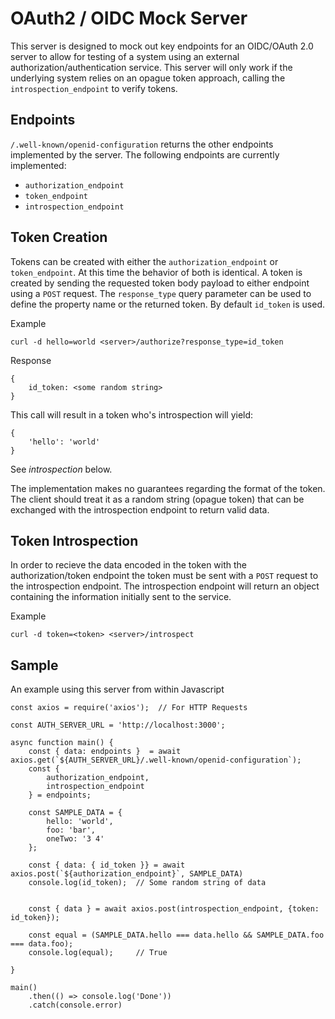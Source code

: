 # OAuth2 / OIDC Mock Server

This server is designed to mock out key endpoints for an OIDC/OAuth 2.0 server to allow for
testing of a system using an external authorization/authentication service. This server will
only work if the underlying system relies on an opague token approach, calling the
`introspection_endpoint` to verify tokens.

## Endpoints

`/.well-known/openid-configuration` returns the other endpoints implemented by the server. 
The following endpoints are currently implemented:
- `authorization_endpoint`
- `token_endpoint`
- `introspection_endpoint`

## Token Creation
Tokens can be created with either the `authorization_endpoint` or `token_endpoint`. At this time the behavior of both is identical. 
A token is created by sending the requested token body payload to either endpoint using a `POST` request. The `response_type` query 
parameter can be used to define the property name or the returned token. By default `id_token` is used.

Example
```
curl -d hello=world <server>/authorize?response_type=id_token
```

Response
```
{
    id_token: <some random string>
}
```

This call will result in a token who's introspection will yield:
```
{
    'hello': 'world'
}
```
See *introspection* below.

The implementation makes no guarantees regarding the format of the token. The client should 
treat it as a random string (opague token) that can be exchanged with the introspection endpoint to return 
valid data. 

## Token Introspection
In order to recieve the data encoded in the token with the authorization/token endpoint the
token must be sent with a `POST` request to the introspection endpoint. The introspection
endpoint will return an object containing the information initially sent to the service.

Example
```
curl -d token=<token> <server>/introspect
```

## Sample
An example using this server from within Javascript

```
const axios = require('axios');  // For HTTP Requests

const AUTH_SERVER_URL = 'http://localhost:3000';

async function main() {
    const { data: endpoints }  = await axios.get(`${AUTH_SERVER_URL}/.well-known/openid-configuration`);
    const {
        authorization_endpoint,
        introspection_endpoint
    } = endpoints;

    const SAMPLE_DATA = {
        hello: 'world',
        foo: 'bar',
        oneTwo: '3 4'
    };

    const { data: { id_token }} = await axios.post(`${authorization_endpoint}`, SAMPLE_DATA)
    console.log(id_token);  // Some random string of data


    const { data } = await axios.post(introspection_endpoint, {token: id_token});

    const equal = (SAMPLE_DATA.hello === data.hello && SAMPLE_DATA.foo === data.foo);
    console.log(equal);     // True

}

main()
    .then(() => console.log('Done'))
    .catch(console.error)
```


